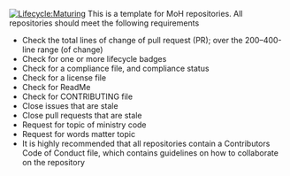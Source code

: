 [![Lifecycle:Maturing](https://img.shields.io/badge/Lifecycle-Maturing-007EC6)](<Redirect-URL>)
This is a template for MoH repositories. All repositories should meet the following requirements
* Check the total lines of change of pull request (PR); over the 200–400-line range (of change)
* Check for one or more lifecycle badges
* Check for a compliance file, and compliance status
* Check for a license file
* Check for ReadMe
* Check for CONTRIBUTING file
* Close issues that are stale
* Close pull requests that are stale
* Request for topic of ministry code
* Request for words matter topic
* It is highly recommended that all repositories contain a Contributors Code of Conduct file, which contains guidelines on how to collaborate on the repository
